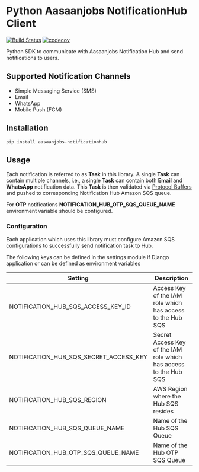 # Python Aasaanjobs NotificationHub Client

[![Build Status](https://travis-ci.org/aasaanjobs/notification-hub-py-sdk.svg?branch=master)](https://travis-ci.org/aasaanjobs/notification-hub-py-sdk)
[![codecov](https://codecov.io/gh/aasaanjobs/notifications-python-sdk/branch/master/graph/badge.svg)](https://codecov.io/gh/aasaanjobs/notifications-python-sdk)

Python SDK to communicate with Aasaanjobs Notification Hub and send notifications to users.

## Supported Notification Channels
- Simple Messaging Service (SMS)
- Email
- WhatsApp
- Mobile Push (FCM)

## Installation
```
pip install aasaanjobs-notificationhub
```

## Usage
Each notification is referred to as **Task** in this library. A single **Task** can contain
multiple channels, i.e., a single **Task** can contain both **Email** and **WhatsApp** notification data.
This **Task** is then validated via [Protocol Buffers](https://developers.google.com/protocol-buffers)
and pushed to corresponding Notification Hub Amazon SQS queue.

For **OTP** notifications **NOTIFICATION_HUB_OTP_SQS_QUEUE_NAME** environment variable should be configured.

### Configuration
Each application which uses this library must configure Amazon SQS configurations to successfully
send notification task to Hub.

The following keys can be defined in the settings module if Django application or can be defined as environment variables

| **Setting**                            | **Description**                                                   |
|----------------------------------------|-------------------------------------------------------------------|
| NOTIFICATION_HUB_SQS_ACCESS_KEY_ID     | Access Key of the IAM role which has access to the Hub SQS        |
| NOTIFICATION_HUB_SQS_SECRET_ACCESS_KEY | Secret Access Key of the IAM role which has access to the Hub SQS |
| NOTIFICATION_HUB_SQS_REGION            | AWS Region where the Hub SQS resides                              |
| NOTIFICATION_HUB_SQS_QUEUE_NAME        | Name of the Hub SQS Queue                                         |
| NOTIFICATION_HUB_OTP_SQS_QUEUE_NAME    | Name of the Hub OTP SQS Queue                                     |
